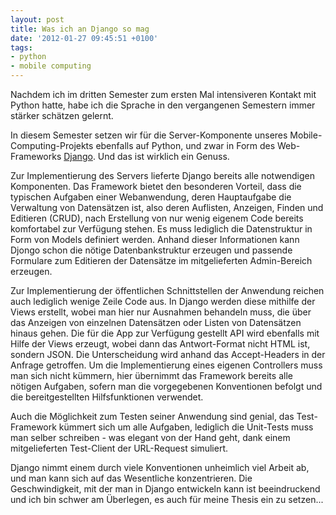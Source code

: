 ```yaml
---
layout: post
title: Was ich an Django so mag
date: '2012-01-27 09:45:51 +0100'
tags:
- python
- mobile computing
---
```

<p>Nachdem ich im dritten Semester zum ersten Mal intensiveren Kontakt mit Python hatte, habe ich die Sprache in den vergangenen Semestern immer stärker schätzen gelernt.</p>
<p>In diesem Semester setzen wir für die Server-Komponente unseres Mobile-Computing-Projekts ebenfalls auf Python, und zwar in Form des Web-Frameworks <a href="https://www.djangoproject.com/">Django</a>. Und das ist wirklich ein Genuss.</p>
<p>Zur Implementierung des Servers lieferte Django bereits alle notwendigen Komponenten. Das Framework bietet den besonderen Vorteil, dass die typischen Aufgaben einer Webanwendung, deren Hauptaufgabe die Verwaltung von Datensätzen ist, also deren Auflisten, Anzeigen, Finden und Editieren (CRUD), nach Erstellung von nur wenig eigenem Code bereits komfortabel zur Verfügung stehen. Es muss lediglich die Datenstruktur in Form von Models definiert werden. Anhand dieser Informationen kann Djongo schon die nötige Datenbankstruktur erzeugen und passende Formulare zum Editieren der Datensätze im mitgelieferten Admin-Bereich erzeugen.</p>
<p>Zur Implementierung der öffentlichen Schnittstellen der Anwendung reichen auch lediglich wenige Zeile Code aus. In Django werden diese mithilfe der Views erstellt, wobei man hier nur Ausnahmen behandeln muss, die über das Anzeigen von einzelnen Datensätzen oder Listen von Datensätzen hinaus gehen. Die für die App zur Verfügung gestellt API wird ebenfalls mit Hilfe der Views erzeugt, wobei dann das Antwort-Format nicht HTML ist, sondern JSON. Die Unterscheidung wird anhand das Accept-Headers in der Anfrage getroffen. Um die Implementierung eines eigenen Controllers muss man sich nicht kümmern, hier übernimmt das Framework bereits alle nötigen Aufgaben, sofern man die vorgegebenen Konventionen befolgt und die bereitgestellten Hilfsfunktionen verwendet.</p>
<p>Auch die Möglichkeit zum Testen seiner Anwendung sind genial, das Test-Framework kümmert sich um alle Aufgaben, lediglich die Unit-Tests muss man selber schreiben - was elegant von der Hand geht, dank einem mitgelieferten Test-Client der URL-Request simuliert.</p>
<p>Django nimmt einem durch viele Konventionen unheimlich viel Arbeit ab, und man kann sich auf das Wesentliche konzentrieren. Die Geschwindigkeit, mit der man in Django entwickeln kann ist beeindruckend und ich bin schwer am Überlegen, es auch für meine Thesis ein zu setzen...</p>
